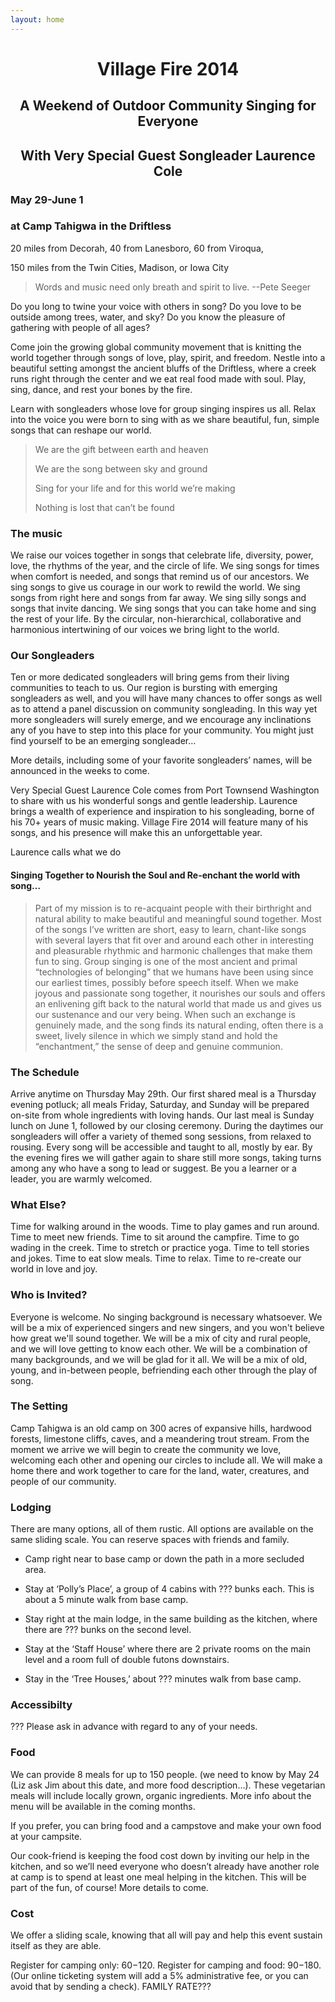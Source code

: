```yaml
---
layout: home
---
```


<h1 style="text-align:center;">Village Fire 2014</h1>

<h2 style="text-align:center;">A Weekend of Outdoor Community Singing for Everyone</h2>

<h2 style="text-align:center;">With Very Special Guest Songleader Laurence Cole</h2>

### May 29-June 1 
### at Camp Tahigwa in the Driftless

20 miles from Decorah, 40 from Lanesboro, 60 from Viroqua, 

150 miles from the Twin Cities, Madison, or Iowa City

> Words and music need only breath and spirit to live. --Pete Seeger

Do you long to twine your voice with others in song? Do you love to be outside
among trees, water, and sky?  Do you know the pleasure of gathering with
people of all ages? 

Come join the growing global community movement that is knitting the world
together through songs of love, play, spirit, and freedom. Nestle into a
beautiful setting amongst the ancient bluffs of the Driftless, where a creek
runs right through the center and we eat real food made with soul. Play, sing,
dance, and rest your bones by the fire. 

Learn with songleaders whose love for group singing inspires us all. Relax
into the voice you were born to sing with as we share beautiful, fun, simple
songs that can reshape our world. 

> We are the gift between earth and heaven
>
> We are the song between sky and ground
>
> Sing for your life and for this world we’re making
>
> Nothing is lost that can’t be found

### The music

We raise our voices together in songs that celebrate life, diversity, power,
love, the rhythms of the year, and the circle of life. We sing songs for times
when comfort is needed, and songs that remind us of our ancestors. We sing
songs to give us courage in our work to rewild the world. We sing songs from
right here and songs from far away. We sing silly songs and songs that invite
dancing. We sing songs that you can take home and sing the rest of your life.
By the circular, non-hierarchical, collaborative and harmonious intertwining
of our voices we bring light to the world.

### Our Songleaders

Ten or more dedicated songleaders will bring gems from their living
communities to teach to us. Our region is bursting with emerging songleaders
as well, and you will have many chances to offer songs as well as to attend a
panel discussion on community songleading. In this way yet more songleaders
will  surely emerge, and we encourage any inclinations any of you have to step
into this place for your community. You might just find yourself to be an
emerging songleader… 

More details, including some of your favorite songleaders’ names, will be
announced in the weeks to come.

Very Special Guest Laurence Cole comes from Port Townsend Washington to share
with us his wonderful songs and gentle leadership. Laurence brings a wealth of
experience and inspiration to his songleading, borne of his 70+ years of music
making. Village Fire 2014 will feature many of his songs, and his presence
will make this an unforgettable year. 

Laurence calls what we do 

#### Singing Together to Nourish the Soul and Re-enchant the world with song…

> Part of my mission is to re-acquaint people with their birthright and natural
> ability to make beautiful and meaningful sound together. Most of the songs
> I’ve written are short, easy to learn, chant-like songs with several layers
> that fit over and around each other in interesting and pleasurable rhythmic
> and harmonic challenges that make them fun to sing. Group singing is one of
> the most ancient and primal “technologies of belonging” that we humans have
> been using since our earliest times, possibly before speech itself. When we
> make joyous and passionate song together, it nourishes our souls and offers an
> enlivening gift back to the natural world that made us and gives us our
> sustenance and our very being. When such an exchange is genuinely made, and
> the song finds its natural ending, often there is a sweet, lively silence in
> which we simply stand and hold the “enchantment,” the sense of deep and
> genuine communion.

### The Schedule  

Arrive anytime on Thursday May 29th. Our first shared meal is a Thursday
evening potluck; all meals Friday, Saturday, and Sunday will be prepared on-site from
whole ingredients with loving hands. Our last meal is Sunday lunch on June 1,
followed by our closing ceremony.  During the daytimes our songleaders will
offer a variety of themed song sessions, from relaxed to rousing. Every song
will be accessible and taught to all, mostly by ear. By the evening fires we
will gather again to share still more songs, taking turns among any who have a
song to lead or suggest. Be you a learner or a leader, you are warmly
welcomed. 

### What Else?

Time for walking around in the woods. Time to play games and run around. Time
to meet new friends. Time to sit around the campfire. Time to go wading in the
creek. Time to stretch or practice yoga. Time to tell stories and jokes. Time
to eat slow meals. Time to relax. Time to re-create our world in love and joy. 

### Who is Invited?   

Everyone is welcome. No singing background is necessary whatsoever. We will be
a mix of experienced singers and new singers, and you won't believe how great
we'll sound together. We will be a mix of city and rural people, and we will
love getting to know each other. We will be a combination of many backgrounds,
and we will be glad for it all. We will be a mix of old, young, and in-between
people, befriending each other through the play of song. 

### The Setting  

Camp Tahigwa is an old camp on 300 acres of expansive hills, hardwood forests,
limestone cliffs, caves, and a meandering trout stream. From the moment we
arrive we will begin to create the community we love, welcoming each other and
opening our circles to include all. We will make a home there and work
together to care for the land, water, creatures, and people of our community.

### Lodging

There are many options, all of them rustic. All options are available on the
same sliding scale. You can reserve spaces with friends and family.

* Camp right near to base camp or down the path in a more secluded area. 

* Stay at ‘Polly’s Place’, a group of 4 cabins with ??? bunks each. This is
  about a 5 minute walk from base camp. 

* Stay right at the main lodge, in the same building as the kitchen, where
  there are ??? bunks on the second level. 

* Stay at the ‘Staff House’ where there are 2 private rooms on the main level
  and a room full of double futons downstairs. 

* Stay in the ‘Tree Houses,’ about ??? minutes walk from base camp. 

### Accessibilty   

??? Please ask in advance with regard to any of your needs. 

### Food  

We can provide 8 meals for up to 150 people. (we need to know by May 24 (Liz ask Jim about this date, and more food description…). These vegetarian meals will include locally grown, organic ingredients. More info about the menu will be available in the coming months.  

If you prefer, you can bring food and a campstove and make your own food at your campsite. 

Our cook-friend is keeping the food cost down by inviting our help in the kitchen, and so we’ll need everyone who doesn’t already have another role at camp is to spend at least one meal helping in the kitchen. This will be part of the fun, of course! More details to come. 

### Cost

We offer a sliding scale, knowing that all will pay and help this event
sustain itself as they are able. 

Register for camping only: $60-$120. Register for camping and food: $90-$180.
(Our online ticketing system will add a 5% administrative fee, or you can
avoid that by sending a check). FAMILY RATE??? 
